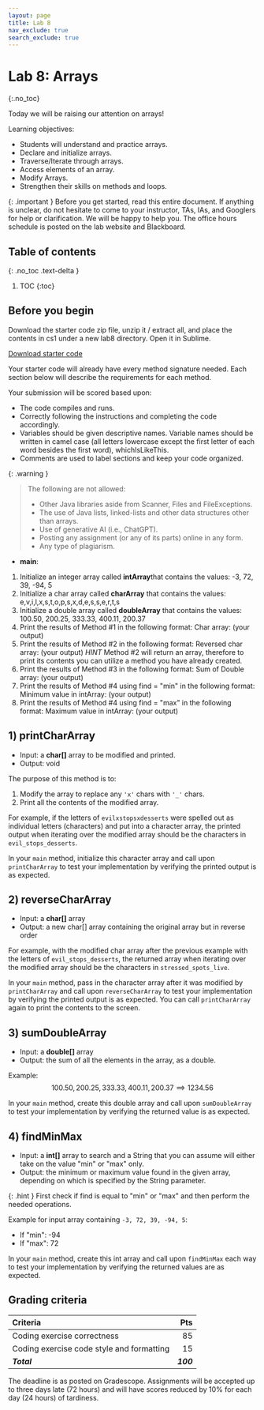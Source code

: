 ```yaml
---
layout: page
title: Lab 8
nav_exclude: true
search_exclude: true
---
```


# Lab 8: Arrays
{:.no_toc}

Today we will be raising our attention on arrays!

Learning objectives:
- Students will understand and practice arrays.
- Declare and initialize arrays.
- Traverse/Iterate through arrays.
- Access elements of an array.
- Modify Arrays.
- Strengthen their skills on methods and loops.

{: .important }
Before you get started, read this entire document. If anything is unclear, do not
hesitate to come to your instructor, TAs, IAs, and Googlers for help or clarification. We will be happy to help
you. The office hours schedule is posted on the lab website and Blackboard.

## Table of contents
{: .no_toc .text-delta }

1. TOC
{:toc}

## Before you begin

Download the starter code zip file, unzip it / extract all, and place the contents in cs1 under a new lab8 directory. Open it in Sublime.

<a href="https://github.com/UTEP-CS-1/website/raw/main{{page.url|relative_url}}../lab8_starter.zip" class="btn btn-green">Download starter code</a>

Your starter code will already have every method signature needed. Each section below will describe the requirements for each method.


Your submission will be scored based upon:
- The code compiles and runs.
- Correctly following the instructions and completing the code accordingly.
- Variables should be given descriptive names. Variable names should be written in camel case (all letters lowercase except the first letter of each word besides the first word), whichIsLikeThis.
- Comments are used to label sections and keep your code organized.

{: .warning }
> The following are not allowed:
> - Other Java libraries aside from Scanner, Files and FileExceptions.
> - The use of Java lists, linked-lists and other data structures other than arrays.
> - Use of generative AI (i.e., ChatGPT).
> - Posting any assignment (or any of its parts) online in any form.
> - Any type of plagiarism. 




- **main**:
1. Initialize an integer array called **intArray**that contains the values: -3, 72, 39, -94, 5
2. Initialize a char array called **charArray** that contains the values: e,v,i,l,x,s,t,o,p,s,x,d,e,s,s,e,r,t,s
3. Initialize a double array called **doubleArray** that contains the values: 100.50, 200.25, 333.33, 400.11, 200.37
4. Print the results of Method #1 in the following format: Char array: (your output)
5. Print the results of Method #2 in the following format: Reversed char array: (your output) *HINT* Method #2 will return an array, therefore to print its contents you can utilize a method you have already created.
6. Print the results of Method #3 in the following format: Sum of Double array: (your output)
7. Print the results of Method #4 using find = "min" in the following format: Minimum value in intArray: (your output)
8. Print the results of Method #4 using find = "max" in the following format: Maximum value in intArray: (your output)

## 1) printCharArray

- Input: a **char[]** array to be modified and printed.
- Output: void

The purpose of this method is to: 
1. Modify the array to replace any `'x'` chars with `'_'` chars.
2. Print all the contents of the modified array.

For example, if the letters of `evilxstopsxdesserts` were spelled out as individual letters (characters) and put into a character array, the printed output when iterating over the modified array should be the characters in `evil_stops_desserts`.

In your `main` method, initialize this character array and call upon `printCharArray` to test your implementation by verifying the printed output is as expected.


## 2) reverseCharArray

- Input: a **char[]** array
- Output: a new char[] array containing the original array but in reverse order

For example, with the modified char array after the previous example with the letters of `evil_stops_desserts`, the returned array when iterating over the modified array should be the characters in `stressed_spots_live`.

In your `main` method, pass in the character array after it was modified by `printCharArray` and call upon `reverseCharArray` to test your implementation by verifying the printed output is as expected. You can call `printCharArray` again to print the contents to the screen.
     

## 3) sumDoubleArray

- Input: a **double[]** array
- Output: the sum of all the elements in the array, as a double.

Example:
$$100.50, 200.25, 333.33, 400.11, 200.37 \implies 1234.56$$

In your `main` method, create this double array and call upon `sumDoubleArray` to test your implementation by verifying the returned value is as expected.


## 4) findMinMax

- Input: a **int[]** array to search and a String that you can assume will either take on the value "min" or "max" only.
- Output: the minimum or maximum value found in the given array, depending on which is specified by the String parameter.

{: .hint }
First check if find is equal to "min" or "max" and then perform the needed operations.

Example for input array containing `-3, 72, 39, -94, 5`:
- If "min": -94
- If "max": 72

In your `main` method, create this int array and call upon `findMinMax` each way to test your implementation by verifying the returned values are as expected.


## Grading criteria

| **Criteria**                             |   **Pts** |
|:-----------------------------------------|----------:|
| Coding exercise correctness              |        85 |
| Coding exercise code style and formatting|        15 |
| **_Total_**                              | **_100_** |

The deadline is as posted on Gradescope.
Assignments will be accepted up to three days late (72 hours) and will have scores reduced by 10% for each day (24 hours) of tardiness.
